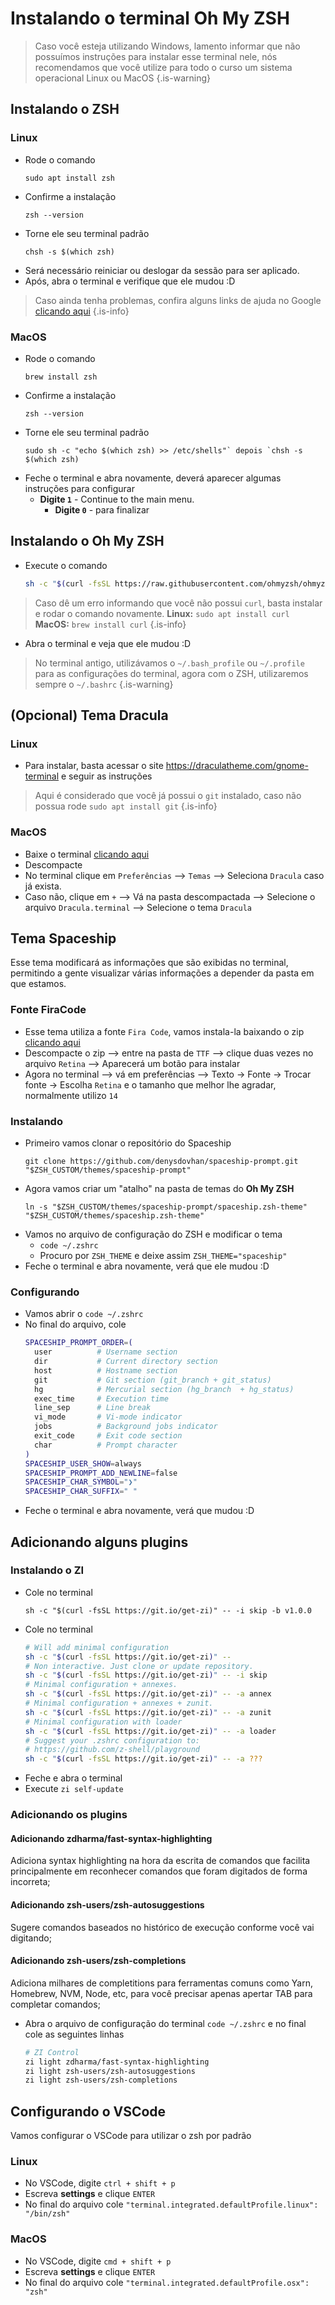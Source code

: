 # Instalando o terminal Oh My ZSH

> Caso você esteja utilizando Windows, lamento informar que não possuímos instruções para instalar esse terminal nele, nós recomendamos que você utilize para todo o curso um sistema operacional Linux ou MacOS
{.is-warning}

## Instalando o ZSH

### Linux
- Rode o comando 
	```
  sudo apt install zsh
  ```
- Confirme a instalação 
	```
  zsh --version
  ```
- Torne ele seu terminal padrão 
	```
  chsh -s $(which zsh)
  ```
- Será necessário reiniciar ou deslogar da sessão para ser aplicado.
- Após, abra o terminal e verifique que ele mudou :D
> Caso ainda tenha problemas, confira alguns links de ajuda no Google [clicando aqui](https://www.google.com/search?q=zsh+default+without+chsh)
{.is-info}


### MacOS
- Rode o comando 
	```
  brew install zsh
  ```
- Confirme a instalação 
	```
	zsh --version
  ```
- Torne ele seu terminal padrão 
	```
  sudo sh -c "echo $(which zsh) >> /etc/shells"` depois `chsh -s $(which zsh)
  ```
- Feche o terminal e abra novamente, deverá aparecer algumas instruções para configurar
	- **Digite `1`** - Continue to the main menu.
		- **Digite `0`** - para finalizar

## Instalando o Oh My ZSH
- Execute o comando
  ```sh
  sh -c "$(curl -fsSL https://raw.githubusercontent.com/ohmyzsh/ohmyzsh/master/tools/install.sh)"
  ```
> Caso dê um erro informando que você não possui `curl`, basta instalar e rodar o comando novamente. **Linux:** `sudo apt install curl` **MacOS:** `brew install curl`
{.is-info}
- Abra o terminal e veja que ele mudou :D
> No terminal antigo, utilizávamos o `~/.bash_profile` ou `~/.profile` para as configurações do terminal, agora com o ZSH, utilizaremos sempre o `~/.bashrc`
{.is-warning}

## (Opcional) Tema Dracula

### Linux
- Para instalar, basta acessar o site https://draculatheme.com/gnome-terminal e seguir as instruções
> Aqui é considerado que você já possui o `git` instalado, caso não possua rode `sudo apt install git`
{.is-info}

### MacOS
- Baixe o terminal [clicando aqui](https://github.com/dracula/terminal-app/archive/master.zip)
- Descompacte
- No terminal clique em `Preferências` --> `Temas` --> Seleciona `Dracula` caso já exista.
- Caso não, clique em `+` --> Vá na pasta descompactada --> Selecione o arquivo `Dracula.terminal` --> Selecione o tema `Dracula`

## Tema Spaceship
Esse tema modificará as informações que são exibidas no terminal, permitindo a gente visualizar várias informações a depender da pasta em que estamos.

### Fonte FiraCode

- Esse tema utiliza a fonte `Fira Code`, vamos instala-la baixando o zip [clicando aqui](https://github.com/tonsky/FiraCode/releases/download/6.2/Fira_Code_v6.2.zip)
- Descompacte o zip --> entre na pasta de `TTF` --> clique duas vezes no arquivo `Retina` --> Aparecerá um botão para instalar
- Agora no terminal --> vá em preferências --> Texto -> Fonte -> Trocar fonte -> Escolha `Retina` e o tamanho que melhor lhe agradar, normalmente utilizo `14`

### Instalando
- Primeiro vamos clonar o repositório do Spaceship 
	```
  git clone https://github.com/denysdovhan/spaceship-prompt.git "$ZSH_CUSTOM/themes/spaceship-prompt"
  ```
- Agora vamos criar um "atalho" na pasta de temas do **Oh My ZSH** 
	```
  ln -s "$ZSH_CUSTOM/themes/spaceship-prompt/spaceship.zsh-theme" "$ZSH_CUSTOM/themes/spaceship.zsh-theme"
  ```
- Vamos no arquivo de configuração do ZSH e modificar o tema
	- `code ~/.zshrc`
	- Procuro por `ZSH_THEME` e deixe assim `ZSH_THEME="spaceship"`
- Feche o terminal e abra novamente, verá que ele mudou :D

### Configurando
- Vamos abrir o `code ~/.zshrc`
- No final do arquivo, cole
  ```sh
  SPACESHIP_PROMPT_ORDER=(
    user          # Username section
    dir           # Current directory section
    host          # Hostname section
    git           # Git section (git_branch + git_status)
    hg            # Mercurial section (hg_branch  + hg_status)
    exec_time     # Execution time
    line_sep      # Line break
    vi_mode       # Vi-mode indicator
    jobs          # Background jobs indicator
    exit_code     # Exit code section
    char          # Prompt character
  )
  SPACESHIP_USER_SHOW=always
  SPACESHIP_PROMPT_ADD_NEWLINE=false
  SPACESHIP_CHAR_SYMBOL="❯"
  SPACESHIP_CHAR_SUFFIX=" "
  ```
- Feche o terminal e abra novamente, verá que mudou :D

## Adicionando alguns plugins

### Instalando o ZI
- Cole no terminal 
	```
  sh -c "$(curl -fsSL https://git.io/get-zi)" -- -i skip -b v1.0.0
  ```
- Cole no terminal
  ```sh
  # Will add minimal configuration
  sh -c "$(curl -fsSL https://git.io/get-zi)" --
  # Non interactive. Just clone or update repository.
  sh -c "$(curl -fsSL https://git.io/get-zi)" -- -i skip
  # Minimal configuration + annexes.
  sh -c "$(curl -fsSL https://git.io/get-zi)" -- -a annex
  # Minimal configuration + annexes + zunit.
  sh -c "$(curl -fsSL https://git.io/get-zi)" -- -a zunit
  # Minimal configuration with loader
  sh -c "$(curl -fsSL https://git.io/get-zi)" -- -a loader
  # Suggest your .zshrc configuration to:
  # https://github.com/z-shell/playground
  sh -c "$(curl -fsSL https://git.io/get-zi)" -- -a ???
  ```
- Feche e abra o terminal
- Execute `zi self-update`

### Adicionando os plugins

#### Adicionando zdharma/fast-syntax-highlighting
Adiciona syntax highlighting na hora da escrita de comandos que facilita principalmente em reconhecer comandos que foram digitados de forma incorreta;

#### Adicionando zsh-users/zsh-autosuggestions
Sugere comandos baseados no histórico de execução conforme você vai digitando;

#### Adicionando zsh-users/zsh-completions
Adiciona milhares de completitions para ferramentas comuns como Yarn, Homebrew, NVM, Node, etc, para você precisar apenas apertar TAB para completar comandos;

- Abra o arquivo de configuração do terminal `code ~/.zshrc` e no final cole as seguintes linhas
  ```sh
  # ZI Control
  zi light zdharma/fast-syntax-highlighting
  zi light zsh-users/zsh-autosuggestions
  zi light zsh-users/zsh-completions
  ```

## Configurando o VSCode
Vamos configurar o VSCode para utilizar o zsh por padrão

### Linux
- No VSCode, digite `ctrl + shift + p`
- Escreva **settings** e clique `ENTER`
- No final do arquivo cole `"terminal.integrated.defaultProfile.linux": "/bin/zsh"`

### MacOS
- No VSCode, digite `cmd + shift + p`
- Escreva **settings** e clique `ENTER`
- No final do arquivo cole `"terminal.integrated.defaultProfile.osx": "zsh"`
  